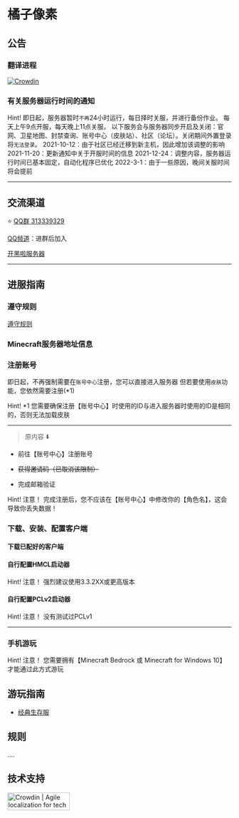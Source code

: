 # 橘子像素


## 公告

### 翻译进程
[![Crowdin](https://badges.crowdin.net/orangepixel-network/localized.svg)](https://crowdin.com/project/orangepixel-network) 

### 有关服务器运行时间的通知
Hint!
即日起，服务器暂时`不再`24小时运行，每日择时关服，并进行备份作业。
每天上午9点开服，每天晚上11点关服。
以下服务会与服务器同步开启及关闭：官网、卫星地图、封禁查询、账号中心（皮肤站）、社区（论坛）。关闭期间外置登录将`无法登录`。
2021-10-12：由于社区已经迁移到新主机，因此增加该调整的影响
2021-11-20：更新通知中关于开服时间的信息
2021-12-24：调整内容，服务器运行时间已基本固定，自动化程序已优化
2022-3-1：由于一些原因，晚间关服时间将会提前

***

## 交流渠道
⭐️ [QQ群 313339329](=https://jq.qq.com/?_wv=1027&k=6cIiKAlR)

[QQ频道]()：进群后加入

[开黑啦服务器]()

***

## 进服指南

### 遵守规则
[遵守规则](pages/join-guide/index.md)

### Minecraft服务器地址信息

### 注册账号

即日起，不再强制需要在`账号中心`注册，您可以直接进入服务器
但若要使用`皮肤`功能，您依然需要注册(\*1)

Hint!
*1
您需要确保注册【账号中心】时使用的ID与进入服务器时使用的ID是相同的，否则无法加载皮肤

***

> 原内容 ⬇️

* 前往【账号中心】注册账号

* ~~获得邀请码（已取消该限制）~~

* 完成邮箱验证

Hint!
注意！
完成注册后，您不应该在【账号中心】中修改你的【角色名】，这会导致你丢失数据！


### 下载、安装、配置客户端

#### 下载已配好的客户端


#### 自行配置HMCL启动器
Hint!
注意！
强烈建议使用3.3.2XX或更高版本


#### 自行配置PCLv2启动器
Hint!
注意！
没有测试过PCLv1

***

### 手机游玩

Hint!
注意！
您需要拥有【Minecraft Bedrock 或 Minecraft for Windows 10】才能通过此方式游玩

## 游玩指南

* [经典生存服](pages/play-guide/ybsur/index.md)


## 规则

....

## 技术支持

<a href="https://crowdin.com/?utm_source=badge&utm_medium=referral&utm_campaign=badge-add-on" rel="nofollow"><img style="width:140;height:40px" src="https://badges.crowdin.net/badge/light/crowdin-on-dark.png" srcset="https://badges.crowdin.net/badge/light/crowdin-on-dark.png 1x,https://badges.crowdin.net/badge/light/crowdin-on-dark@2x.png 2x" alt="Crowdin | Agile localization for tech companies" /></a>